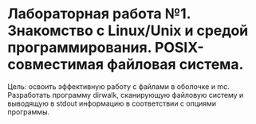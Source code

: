# Лабораторная работа №1. Знакомство с Linux/Unix и средой программирования. POSIX-совместимая файловая система.

Цель: освоить эффективную работу с файлами в оболочке и mc. Разработать программу dirwalk, сканирующую файловую систему и выводящую в stdout информацию в соответствии с опциями программы.
